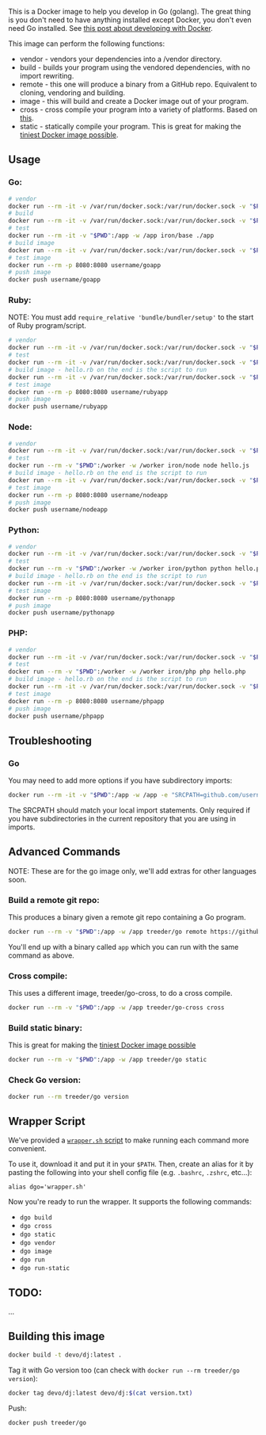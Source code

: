 
This is a Docker image to help you develop in Go (golang). The great thing is you don't need
to have anything installed except Docker, you don't even need Go installed. See [this post about developing with Docker](https://medium.com/iron-io-blog/why-and-how-to-use-docker-for-development-a156c1de3b24).

This image can perform the following functions:

* vendor - vendors your dependencies into a /vendor directory.
* build - builds your program using the vendored dependencies, with no import rewriting.
* remote - this one will produce a binary from a GitHub repo. Equivalent to cloning, vendoring and building.
* image - this will build and create a Docker image out of your program.
* cross - cross compile your program into a variety of platforms. Based on [this](https://medium.com/iron-io-blog/how-to-cross-compile-go-programs-using-docker-beaa102a316d#95d9).
* static - statically compile your program. This is great for making the [tiniest Docker image possible](http://www.iron.io/blog/2015/07/an-easier-way-to-create-tiny-golang-docker-images.html).

## Usage

### Go:

```sh
# vendor
docker run --rm -it -v /var/run/docker.sock:/var/run/docker.sock -v "$PWD":/app -w /app devo/dj go vendor
# build
docker run --rm -it -v /var/run/docker.sock:/var/run/docker.sock -v "$PWD":/app -w /app devo/dj go build
# test
docker run --rm -it -v "$PWD":/app -w /app iron/base ./app
# build image
docker run --rm -it -v /var/run/docker.sock:/var/run/docker.sock -v "$PWD":/app -w /app devo/dj go image username/goapp:latest
# test image
docker run --rm -p 8080:8080 username/goapp
# push image
docker push username/goapp
```

### Ruby:

NOTE: You must add `require_relative 'bundle/bundler/setup'` to the start of Ruby program/script.

```sh
# vendor
docker run --rm -it -v /var/run/docker.sock:/var/run/docker.sock -v "$PWD":/app -w /app devo/dj ruby vendor
# test
docker run --rm -it -v /var/run/docker.sock:/var/run/docker.sock -v "$PWD":/app -w /app devo/dj ruby run hello.rb
# build image - hello.rb on the end is the script to run
docker run --rm -it -v /var/run/docker.sock:/var/run/docker.sock -v "$PWD":/app -w /app devo/dj ruby image username/rubyapp:latest hello.rb
# test image
docker run --rm -p 8080:8080 username/rubyapp
# push image
docker push username/rubyapp
```

### Node:

```sh
# vendor
docker run --rm -it -v /var/run/docker.sock:/var/run/docker.sock -v "$PWD":/app -w /app devo/dj node vendor
# test
docker run --rm -v "$PWD":/worker -w /worker iron/node node hello.js
# build image - hello.rb on the end is the script to run
docker run --rm -it -v /var/run/docker.sock:/var/run/docker.sock -v "$PWD":/app -w /app devo/dj node image username/nodeapp:latest hello.js
# test image
docker run --rm -p 8080:8080 username/nodeapp
# push image
docker push username/nodeapp
```

### Python:

```sh
# vendor
docker run --rm -it -v /var/run/docker.sock:/var/run/docker.sock -v "$PWD":/app -w /app devo/dj python vendor
# test
docker run --rm -v "$PWD":/worker -w /worker iron/python python hello.py
# build image - hello.rb on the end is the script to run
docker run --rm -it -v /var/run/docker.sock:/var/run/docker.sock -v "$PWD":/app -w /app devo/dj node image username/pythonapp:latest hello.py
# test image
docker run --rm -p 8080:8080 username/pythonapp
# push image
docker push username/pythonapp
```

### PHP:

```sh
# vendor
docker run --rm -it -v /var/run/docker.sock:/var/run/docker.sock -v "$PWD":/app -w /app devo/dj php vendor
# test
docker run --rm -v "$PWD":/worker -w /worker iron/php php hello.php
# build image - hello.rb on the end is the script to run
docker run --rm -it -v /var/run/docker.sock:/var/run/docker.sock -v "$PWD":/app -w /app devo/dj php image username/phpapp:latest hello.php
# test image
docker run --rm -p 8080:8080 username/phpapp
# push image
docker push username/phpapp
```





## Troubleshooting

### Go

You may need to add more options if you have subdirectory imports:

```sh
docker run --rm -it -v "$PWD":/app -w /app -e "SRCPATH=github.com/username/reponame" treeder/go vendor
```

The SRCPATH should match your local import statements. Only required if you have subdirectories in the current repository
that you are using in imports.

## Advanced Commands

NOTE: These are for the go image only, we'll add extras for other languages soon.

### Build a remote git repo:

This produces a binary given a remote git repo containing a Go program.

```sh
docker run --rm -v "$PWD":/app -w /app treeder/go remote https://github.com/treeder/hello-app.go.git
```

You'll end up with a binary called `app` which you can run with the same command as above.

### Cross compile:

This uses a different image, treeder/go-cross, to do a cross compile.

```sh
docker run --rm -v "$PWD":/app -w /app treeder/go-cross cross
```

### Build static binary:

This is great for making the [tiniest Docker image possible](http://www.iron.io/blog/2015/07/an-easier-way-to-create-tiny-golang-docker-images.html)

```sh
docker run --rm -v "$PWD":/app -w /app treeder/go static
```

### Check Go version:

```sh
docker run --rm treeder/go version
```

## Wrapper Script

We've provided a [`wrapper.sh` script](./wrapper.sh) to make running each command
more convenient.

To use it, download it and put it in your `$PATH`. Then, create an alias for it
by pasting the following into your shell config file (e.g. `.bashrc`, `.zshrc`, etc...):

`alias dgo='wrapper.sh'`

Now you're ready to run the wrapper. It supports the following commands:

* `dgo build`
* `dgo cross`
* `dgo static`
* `dgo vendor`
* `dgo image`
* `dgo run`
* `dgo run-static`


## TODO:

...

## Building this image

```sh
docker build -t devo/dj:latest .
```

Tag it with Go version too (can check with `docker run --rm treeder/go version`):

```sh
docker tag devo/dj:latest devo/dj:$(cat version.txt)
```

Push:

```sh
docker push treeder/go
```
